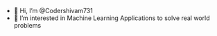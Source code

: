 - 👋 Hi, I’m @Codershivam731
- 👀 I’m interested in Machine Learning Applications to solve real world problems


<!---
Codershivam731/Codershivam731 is a ✨ special ✨ repository because its `README.md` (this file) appears on your GitHub profile.
You can click the Preview link to take a look at your changes.
--->

